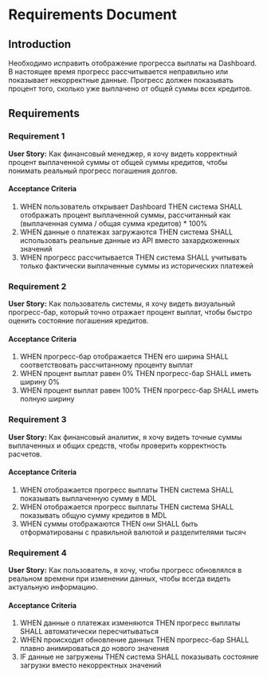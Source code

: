 # Requirements Document

## Introduction

Необходимо исправить отображение прогресса выплаты на Dashboard. В настоящее время прогресс рассчитывается неправильно или показывает некорректные данные. Прогресс должен показывать процент того, сколько уже выплачено от общей суммы всех кредитов.

## Requirements

### Requirement 1

**User Story:** Как финансовый менеджер, я хочу видеть корректный процент выплаченной суммы от общей суммы кредитов, чтобы понимать реальный прогресс погашения долгов.

#### Acceptance Criteria

1. WHEN пользователь открывает Dashboard THEN система SHALL отображать процент выплаченной суммы, рассчитанный как (выплаченная сумма / общая сумма кредитов) * 100%
2. WHEN данные о платежах загружаются THEN система SHALL использовать реальные данные из API вместо захардкоженных значений
3. WHEN прогресс рассчитывается THEN система SHALL учитывать только фактически выплаченные суммы из исторических платежей

### Requirement 2

**User Story:** Как пользователь системы, я хочу видеть визуальный прогресс-бар, который точно отражает процент выплат, чтобы быстро оценить состояние погашения кредитов.

#### Acceptance Criteria

1. WHEN прогресс-бар отображается THEN его ширина SHALL соответствовать рассчитанному проценту выплат
2. WHEN процент выплат равен 0% THEN прогресс-бар SHALL иметь ширину 0%
3. WHEN процент выплат равен 100% THEN прогресс-бар SHALL иметь полную ширину

### Requirement 3

**User Story:** Как финансовый аналитик, я хочу видеть точные суммы выплаченных и общих средств, чтобы проверить корректность расчетов.

#### Acceptance Criteria

1. WHEN отображается прогресс выплаты THEN система SHALL показывать выплаченную сумму в MDL
2. WHEN отображается прогресс выплаты THEN система SHALL показывать общую сумму кредитов в MDL
3. WHEN суммы отображаются THEN они SHALL быть отформатированы с правильной валютой и разделителями тысяч

### Requirement 4

**User Story:** Как пользователь, я хочу, чтобы прогресс обновлялся в реальном времени при изменении данных, чтобы всегда видеть актуальную информацию.

#### Acceptance Criteria

1. WHEN данные о платежах изменяются THEN прогресс выплаты SHALL автоматически пересчитываться
2. WHEN происходит обновление данных THEN прогресс-бар SHALL плавно анимироваться до нового значения
3. IF данные не загружены THEN система SHALL показывать состояние загрузки вместо некорректных значений